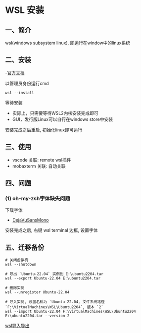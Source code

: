 # WSL 安装

## 一、简介

wsl(windows subsystem linux), 即运行在window中的linux系统

## 二、安装

-[官方文档](https://docs.microsoft.com/zh-cn/windows/wsl/install)

以管理员身份运行cmd

```
wsl --install
```

等待安装
- 实际上，只需要等待WSL2内核安装完成即可
- GUI，发行版Linux可以自行在windows store中安装

安装完成之后重启, 初始化linux即可运行

## 三、使用

- vscode 关联: remote wsl插件
- mobaxterm 关联: 自动关联

## 四、问题

### (1) oh-my-zsh字体缺失问题

下载字体
- [DejaVuSansMono](https://github.com/powerline/fonts/tree/master/DejaVuSansMono)

安装完成之后, 右键 wsl terminal 边框, 设置字体

## 五、迁移备份

```
# 关闭虚拟机
wsl --shutdown

# 导出 `Ubuntu-22.04` 实例到 E:\ubuntu2204.tar
wsl --export Ubuntu-22.04 E:\ubuntu2204.tar

# 删除实例
wsl --unregister Ubuntu-22.04

# 导入实例, 设置名称为 `Ubuntu-22.04, 文件系统路径 `F:\VirtualMachines\WSL\Ubuntu2204`, 版本 `2`
wsl --import Ubuntu-22.04 F:\VirtualMachines\WSL\Ubuntu2204 E:\ubuntu2204.tar --version 2
```

[wsl导入导出](https://zhuanlan.zhihu.com/p/406917270)